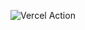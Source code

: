 ![Vercel Action](https://github.com/arayaryoma/slides.araya.dev/workflows/Vercel%20Action/badge.svg)
